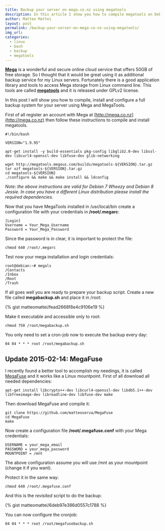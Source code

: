 ```yaml
---
title: Backup your server on mega.co.nz using megatools
description: In this article I show you how to compile megatools on Debian 7 Wheezy and use it to backup your server data on Mega.co.nz.
author: Matteo Mattei
layout: post
permalink: /backup-your-server-on-mega-co-nz-using-megatools/
img_url:
categories:
  - linux
  - bash
  - backup
  - megatools
---
```

[**Mega**](http://mega.co.nz) is a wonderful and secure online cloud service that offers 50GB of free storage. So I thought that it would be great using it as additional backup service for my Linux servers. Fortunately there is a good application library and tools to access Mega storage from Linux command line. This tools are called [**megatools**](https://github.com/megous/megatools) and it is released under GPLv2 license.

In this post I will show you how to compile, install and configure a full backup system for your server using Mega and MegaTools.

First of all register an account with Mega at [http://mega.co.nz](http://mega.co.nz) then follow these instructions to compile and install megatools.

```
#!/bin/bash

VERSION="1.9.95"

apt-get install -y build-essentials pkg-config libglib2.0-dev libssl-dev libcurl4-openssl-dev libfuse-dev glib-networking

wget http://megatools.megous.com/builds/megatools-${VERSION}.tar.gz
tar xzf megatools-${VERSION}.tar.gz
cd megatools-${VERSION}
./configure && make && make install && ldconfig
```

*Note: the above instructions are valid for Debian 7 Wheezy and Debian 8 Jessie. In case you have a different Linux distribution please install the required dependencies.*

Now that you have MegaTools installed in /usr/local/bin create a configuration file with your credentials in **/root/.megarc**:

```
[Login]
Username = Your_Mega_Username
Password = Your_Mega_Password
```

Since the password is in clear, it is important to protect the file:

```
chmod 640 /root/.megarc
```

Test now your mega installation and login credentials:

```
root@debian:~# megals 
/Contacts
/Inbox
/Root
/Trash
```

If all goes well you are ready to prepare your backup script. Create a new file called **megabackup.sh** and place it in /root:

{% gist matteomattei/fead2668f8e4c9106e19 %}

Make it executable and accessible only to root:

```
chmod 750 /root/megabackup.sh
```

You only need to set a cron-job now to execute the backup every day:

```
04 04 * * * root /root/megabackup.sh
```

Update 2015-02-14: MegaFuse
---------------------------

I recently found a better tool to accomplish my needings, it is called [MegaFuse](https://github.com/matteoserva/MegaFuse) and it works like a Linux mountpoint.
First of all download all needed dependencies:

```
apt-get install libcrypto++-dev libcurl4-openssl-dev libdb5.1++-dev libfreeimage-dev libreadline-dev libfuse-dev make
```

Then download MegaFuse and compile it:

```
git clone https://github.com/matteoserva/MegaFuse
cd MegaFuse
make
```

Now create a configuration file **/root/.megafuse.conf** with your Mega credentials:

```
USERNAME = your_mega_email
PASSWORD = your_mega_password
MOUNTPOINT = /mnt
```

The above configuration assume you will use /mnt as your mountpoint (change it if you want).

Protect it in the same way:

```
chmod 640 /root/.megafuse.conf
```

And this is the *revisited* script to do the backup:

{% gist matteomattei/6deb97e386d0557c1788 %}

You can now configure the cronjob:

```
04 04 * * * root /root/megafusebackup.sh
```

